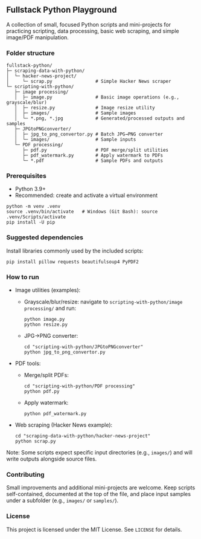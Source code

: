 ## Fullstack Python Playground

A collection of small, focused Python scripts and mini-projects for practicing scripting, data processing, basic web scraping, and simple image/PDF manipulation.

### Folder structure

```
fullstack-python/
├─ scraping-data-with-python/
│  └─ hacker-news-project/
│     └─ scrap.py                # Simple Hacker News scraper
└─ scripting-with-python/
   ├─ image processing/
   │  ├─ image.py                # Basic image operations (e.g., grayscale/blur)
   │  ├─ resize.py               # Image resize utility
   │  ├─ images/                 # Sample images
   │  └─ *.png, *.jpg            # Generated/processed outputs and samples
   ├─ JPGtoPNGconverter/
   │  ├─ jpg_to_png_convertor.py # Batch JPG→PNG converter
   │  └─ images/                 # Sample inputs
   └─ PDF processing/
      ├─ pdf.py                  # PDF merge/split utilities
      ├─ pdf_watermark.py        # Apply watermark to PDFs
      └─ *.pdf                   # Sample PDFs and outputs
```

### Prerequisites

- Python 3.9+
- Recommended: create and activate a virtual environment

```
python -m venv .venv
source .venv/bin/activate   # Windows (Git Bash): source .venv/Scripts/activate
pip install -U pip
```

### Suggested dependencies

Install libraries commonly used by the included scripts:

```
pip install pillow requests beautifulsoup4 PyPDF2
```

### How to run

- Image utilities (examples):
  - Grayscale/blur/resize: navigate to `scripting-with-python/image processing/` and run:
    ```
    python image.py
    python resize.py
    ```
  - JPG→PNG converter:
    ```
    cd "scripting-with-python/JPGtoPNGconverter"
    python jpg_to_png_convertor.py
    ```

- PDF tools:
  - Merge/split PDFs:
    ```
    cd "scripting-with-python/PDF processing"
    python pdf.py
    ```
  - Apply watermark:
    ```
    python pdf_watermark.py
    ```

- Web scraping (Hacker News example):
  ```
  cd "scraping-data-with-python/hacker-news-project"
  python scrap.py
  ```

Note: Some scripts expect specific input directories (e.g., `images/`) and will write outputs alongside source files.

### Contributing

Small improvements and additional mini-projects are welcome. Keep scripts self-contained, documented at the top of the file, and place input samples under a subfolder (e.g., `images/` or `samples/`).

### License

This project is licensed under the MIT License. See `LICENSE` for details.


